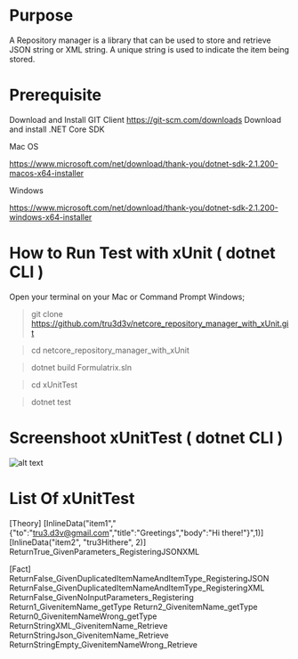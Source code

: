 # Purpose 
A Repository manager is a library that can be used to store and retrieve JSON string or XML string. A unique string is used to indicate the item being stored.

# Prerequisite
Download and Install GIT Client https://git-scm.com/downloads
Download and install .NET Core SDK

Mac OS

https://www.microsoft.com/net/download/thank-you/dotnet-sdk-2.1.200-macos-x64-installer

Windows

https://www.microsoft.com/net/download/thank-you/dotnet-sdk-2.1.200-windows-x64-installer

# How to Run Test with xUnit ( dotnet CLI )

Open your terminal on your Mac or Command Prompt Windows;

> git clone https://github.com/tru3d3v/netcore_repository_manager_with_xUnit.git

> cd netcore_repository_manager_with_xUnit

> dotnet build Formulatrix.sln 

> cd xUnitTest

> dotnet test


# Screenshoot xUnitTest ( dotnet CLI )
![alt text](https://cdn.pbrd.co/images/HnlP6Xk.png)


# List Of xUnitTest

[Theory]
[InlineData("item1","{\"to\":\"tru3.d3v@gmail.com\",\"title\":\"Greetings\",\"body\":\"Hi there!\"}",1)]
[InlineData("item2", "<to>tru3</to><title>Greetings</title><body>Hithere</body>", 2)]
ReturnTrue_GivenParameters_RegisteringJSONXML

[Fact]
ReturnFalse_GivenDuplicatedItemNameAndItemType_RegisteringJSON
ReturnFalse_GivenDuplicatedItemNameAndItemType_RegisteringXML
ReturnFalse_GivenNoInputParameters_Registering
Return1_GivenitemName_getType
Return2_GivenitemName_getType
Return0_GivenitemNameWrong_getType
ReturnStringXML_GivenitemName_Retrieve
ReturnStringJson_GivenitemName_Retrieve
ReturnStringEmpty_GivenitemNameWrong_Retrieve




